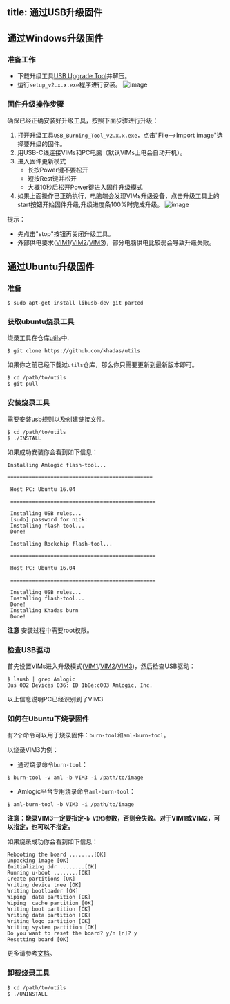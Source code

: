 title: 通过USB升级固件
---

## 通过Windows升级固件
### 准备工作
* 下载升级工具[USB Upgrade Tool](https://dl.khadas.com/Tools/USB_Burning_Tool_v2.1.7.0%20_zh.zip)并解压。
* 运行`setup_v2.x.x.exe`程序进行安装。
![image](/images/vim1/usb_upgrade_tool_setup_v217_zh.png)

### 固件升级操作步骤
确保已经正确安装好升级工具，按照下面步骤进行升级：

1. 打开升级工具`USB_Burning_Tool_v2.x.x.exe`，点击"File-->Import image"选择要升级的固件。
2. 用USB-C线连接VIMs和PC电脑（默认VIMs上电会自动开机）。
3. 进入固件更新模式
	* 长按Power键不要松开
	* 短按Rest键并松开
	* 大概10秒后松开Power键进入固件升级模式
4. 如果上面操作已正确执行，电脑端会发现VIMs升级设备，点击升级工具上的start按钮开始固件升级,升级进度条100%时完成升级。
![image](/images/vim1/usb_upgrade_tool_interface_v217_zh.png)

提示：
* 先点击"stop"按钮再关闭升级工具。
* 外部供电要求([VIM1](/zh-cn/vim1/ExtraPowerInput.html)/[VIM2](/zh-cn/vim2/ExtraPowerInput.html)/[VIM3](/zh-cn/vim3/ExtraPowerInput.html))，部分电脑供电比较弱会导致升级失败。

## 通过Ubuntu升级固件
### 准备
```
$ sudo apt-get install libusb-dev git parted
```
### 获取ubuntu烧录工具
烧录工具在仓库[utils](https://github.com/khadas/utils)中.
```
$ git clone https://github.com/khadas/utils
```
如果你之前已经下载过`utils`仓库，那么你只需要更新到最新版本即可。
```
$ cd /path/to/utils
$ git pull
```
### 安装烧录工具
需要安装usb规则以及创建链接文件。
```
$ cd /path/to/utils
$ ./INSTALL
```
如果成功安装你会看到如下信息：
```
Installing Amlogic flash-tool...

===============================================

 Host PC: Ubuntu 16.04
 
 ===============================================
 
 Installing USB rules...
 [sudo] password for nick:
 Installing flash-tool...
 Done!
 
 Installing Rockchip flash-tool...
 
 ===============================================
		 
 Host PC: Ubuntu 16.04
				 
 ===============================================
				   
 Installing USB rules...
 Installing flash-tool...
 Done!
 Installing Khadas burn
 Done!
```
**注意** 安装过程中需要root权限。

### 检查USB驱动
首先设置VIMs进入升级模式([VIM1](/zh-cn/vim1/HowtoBootIntoUpgradeMode.html)/[VIM2](/zh-cn/vim2/HowtoBootIntoUpgradeMode.html)/[VIM3](/zh-cn/vim3/HowtoBootIntoUpgradeMode.html))，然后检查USB驱动：
```
$ lsusb | grep Amlogic
Bus 002 Devices 036: ID 1b8e:c003 Amlogic, Inc.
```
以上信息说明PC已经识别到了VIM3

### 如何在Ubuntu下烧录固件
有2个命令可以用于烧录固件：`burn-tool`和`aml-burn-tool`。


以烧录VIM3为例：

* 通过烧录命令`burn-tool`：

```
$ burn-tool -v aml -b VIM3 -i /path/to/image
```

* Amlogic平台专用烧录命令`aml-burn-tool`：

```
$ aml-burn-tool -b VIM3 -i /path/to/image
```

**注意：烧录VIM3一定要指定`-b VIM3`参数，否则会失败。对于VIM1或VIM2，可以指定，也可以不指定。**

如果烧录成功你会看到如下信息：
```
Rebooting the board ........[OK]
Unpacking image [OK]
Initializing ddr ........[OK]
Running u-boot ........[OK]
Create partitions [OK]
Writing device tree [OK]
Writing bootloader [OK]
Wiping  data partition [OK]
Wiping  cache partition [OK]
Writing boot partition [OK]
Writing data partition [OK]
Writing logo partition [OK]
Writing system partition [OK]
Do you want to reset the board? y/n [n]? y
Resetting board [OK]

```
更多请参考[文档](https://github.com/khadas/utils/tree/master/aml-flash-tool/docs)。

### 卸载烧录工具
```
$ cd /path/to/utils
$ ./UNINSTALL
```
